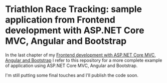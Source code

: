 # Triathlon Race Tracking: sample application from Frontend development with ASP.NET Core MVC, Angular and Bootstrap

In the last chapter of my [Frontend development with ASP.NET Core MVC, Angular and Bootstrap](http://amzn.to/2Fgxqaq) I refer to this repository for a more complete example of application using ASP.NET Core MVC, Angular and Bootstrap.

I'm still putting some final touches and I'll publish the code soon.
